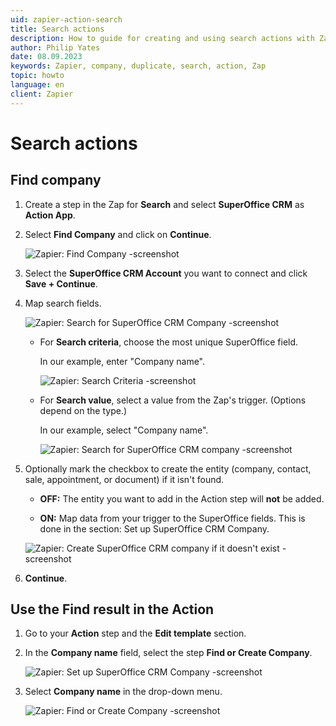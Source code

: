 ```yaml
---
uid: zapier-action-search
title: Search actions
description: How to guide for creating and using search actions with Zapier.
author: Philip Yates
date: 08.09.2023
keywords: Zapier, company, duplicate, search, action, Zap
topic: howto
language: en
client: Zapier
---
```


# Search actions

## Find company

1. Create a step in the Zap for **Search** and select **SuperOffice CRM** as **Action App**.

1. Select **Find Company** and click on **Continue**.

    ![Zapier: Find Company -screenshot][img1]

1. Select the **SuperOffice CRM Account** you want to connect and click **Save + Continue**.

1. Map search fields.

    ![Zapier: Search for SuperOffice CRM Company -screenshot][img2]

    * For **Search criteria**, choose the most unique SuperOffice field.

        In our example, enter "Company name".

        ![Zapier: Search Criteria -screenshot][img3]

    * For **Search value**, select a value from the Zap's trigger. (Options depend on the type.)

        In our example, select "Company name".

        ![Zapier: Search for SuperOffice CRM company -screenshot][img4]

1. Optionally mark the checkbox to create the entity (company, contact, sale, appointment, or document) if it isn't found.

    * **OFF:** The entity you want to add in the Action step will **not** be added.

    * **ON:** Map data from your trigger to the SuperOffice fields. This is done in the section: Set up SuperOffice CRM Company.

    ![Zapier: Create SuperOffice CRM company if it doesn't exist -screenshot][img5]

1. **Continue**.

## Use the Find result in the Action

1. Go to your **Action** step and the **Edit template** section.

1. In the **Company name** field, select the step **Find or Create Company**.

    ![Zapier: Set up SuperOffice CRM Company -screenshot][img6]

1. Select **Company name** in the drop-down menu.

    ![Zapier: Find or Create Company -screenshot][img7]

<!-- Referenced links -->

<!-- Referenced images -->
[img1]: media/find-company.png
[img2]: media/search-company.png
[img3]: media/search-criteria.png
[img4]: media/company-search.png
[img5]: media/create-company.png
[img6]: media/edit-template.png
[img7]: media/company-name.png
